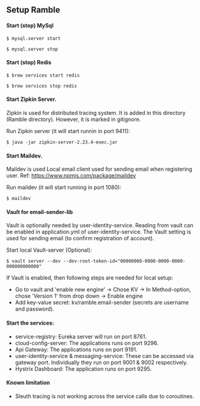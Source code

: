 ## Setup Ramble

#### Start (stop) MySql

```
$ mysql.server start

$ mysql.server stop
```

#### Start (stop) Redis

```
$ brew services start redis

$ brew services stop redis
```

#### Start Zipkin Server.

Zipkin is used for distributed tracing system. It is added in this directory (Ramble directory). However, it is marked
in gitignore.

Run Zipkin server (it will start runnin in port 9411):

```
$ java -jar zipkin-server-2.23.4-exec.jar
```

#### Start Maildev.

Maildev is used Local email client used for sending email when registering user.
Ref: https://www.npmjs.com/package/maildev

Run maildev (it will start running in port 1080):

```
$ maildev
```

#### Vault for email-sender-lib

Vault is optionally needed by user-identity-service. Reading from vault can be enabled in application.yml of
user-identity-service. The Vault setting is used for sending email (to confirm registration of account).

Start local Vault-server (Optional):

```
$ vault server --dev --dev-root-token-id="00000000-0000-0000-0000-000000000000"
```

If Vault is enabled, then following steps are needed for local setup:

* Go to vault and 'enable new engine' -> Chose KV -> In Method-option, chose 'Version 1' from drop down -> Enable engine
* Add key-value secret: kv/ramble.email-sender (secrets are username and password).

#### Start the services:

* service-registry: Eureka server will run on port 8761.
* cloud-config-server: The applications runs on port 9296.
* Api Gateway: The applications runs on port 9191.
* user-identity-service & messaging-service: These can be accessed via gateway port. Individually they run on port 9001
  & 9002 respectively.
* Hystrix Dashboard: The application runs on port 9295.

#### Known limitation

- Sleuth tracing is not working across the service calls due to coroutines.
